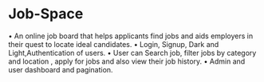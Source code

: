 # Job-Space
• An online job board that helps applicants find jobs and aids employers in their quest to locate ideal candidates. • Login, Signup, Dark and Light,Authentication of users. • User can Search job, filter jobs by category and location , apply for jobs and also view their job history. • Admin and user dashboard and pagination. 
